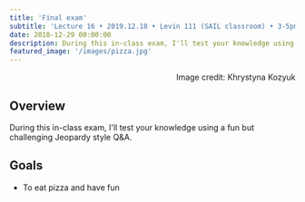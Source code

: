 ```yaml
---
title: 'Final exam'
subtitle: 'Lecture 16 • 2019.12.18 • Levin 111 (SAIL classroom) • 3-5pm'
date: 2018-12-29 00:00:00
description: During this in-class exam, I'll test your knowledge using a fun but challenging Jeopardy style Q&A (and we'll eat pizza!). 
featured_image: '/images/pizza.jpg'
---
```


<div style="text-align: right"> Image credit: Khrystyna Kozyuk </div>


## Overview

During this in-class exam, I'll test your knowledge using a fun but challenging Jeopardy style Q&A. 

## Goals

* To eat pizza and have fun

